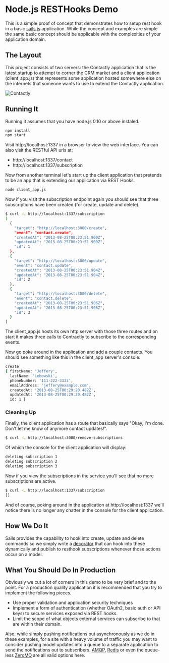 # Node.js RESTHooks Demo
This is a simple proof of concept that demonstrates how to setup rest
hook in a basic <a href="http://sailsjs.org/">sails.js</a> application. While the concept and examples
are simple the same basic concept should be applicable with the
complexities of your application domain. 

## The Layout
This project consists of two servers: the Contactly application that is
the latest startup to attempt to corner the CRM market and a client
application (client_app.js) that represents some application hosted
somewhere else on the internets that someone wants to use to extend the
Contactly application. 

![Contactly](http://i.imgur.com/KCvjSm8.png)
 
## Running It
Running it assumes that you have node.js 0.10 or above instaled. 


```bash
npm install
npm start

```

Visit http://localhost:1337 in a browser to view the web interface. You
can also visit the RESTful API urls at:

- http://localhost:1337/contact
- http://localhost:1337/subscription

Now from another terminal let's start up the client application that
pretends to be an app that is extending our application via REST Hooks. 

```bash
node client_app.js

```

Now if you visit the subscription endpoint again you should see that
three subscriptions have been created (for create, update and delete). 

```bash
$ curl -L http://localhost:1337/subscription                                                                                                          [17:23:52]
[
  {
    "target": "http://localhost:3000/create",
    "event": "contact.create",
    "createdAt": "2013-08-25T00:23:51.900Z",
    "updatedAt": "2013-08-25T00:23:51.900Z",
    "id": 1
  },
  {
    "target": "http://localhost:3000/update",
    "event": "contact.update",
    "createdAt": "2013-08-25T00:23:51.904Z",
    "updatedAt": "2013-08-25T00:23:51.904Z",
    "id": 2
  },
  {
    "target": "http://localhost:3000/delete",
    "event": "contact.delete",
    "createdAt": "2013-08-25T00:23:51.906Z",
    "updatedAt": "2013-08-25T00:23:51.906Z",
    "id": 3
  }
]
```

The client_app.js hosts its own http server with those three routes and
on start it makes three calls to Contractly to subscribe to the
corresponding events. 

Now go poke around in the application and add a couple contacts. You
should see something like this in the client_app server's console: 

```bash
create                                                                                                                                              [17:23:54]
{ firstName: 'Jeffery',
  lastName: 'Lebowski',
  phoneNumber: '111-222-3333',
  emailAddress: 'jeffery@example.com',
  createdAt: '2013-08-25T00:29:20.482Z',
  updatedAt: '2013-08-25T00:29:20.482Z',
  id: 1 }

```

### Cleaning Up
Finally, the client application has a route that basically says "Okay,
I'm done. Don't let me know of anymore contact updates!". 

```bash
$ curl -L http://localhost:3000/remove-subscriptions                                                                                                  [17:31:30]
```

Of which the console for the client application will display: 

```bash
deleting subscription 1
deleting subscription 2
deleting subscription 3
```

Now if you view the subscriptions in the service you'll see that no more
subscriptions are active. 

```bash
$ curl -L http://localhost:1337/subscription                                                                                                          [17:31:49]
[]

```

And of course, poking around in the application at http://localhost:1337
we'll notice there is no longer any chatter in the console for the
client application. 


## How We Do It
Sails provides the capability to hook into create, update and delete commands 
so we simply write a [decorator](https://github.com/zapier/node-resthooksdemo/blob/master/api/services/SubscriptionNotifier.js) 
that can hook into these dynamically and publish to resthook subscriptions whenever 
those actions occur on a model.

## What You Should Do In Production
Obviously we cut a lot of corners in this demo to be very brief and to
the point. For a production quality application it is recommended that
you try to implement the following pieces.

- Use proper validation and application security techniques
- Implement a form of authentication (whether OAuth2, basic auth or API
keys) to secure services exposed via REST hooks.
- Limit the scope of what objects external services can subscribe to
that are within their domain. 

Also, while simply pushing notifications out asynchronously as we do in
these examples, for a site with a heavy volume of traffic you may want
to consider pushing model updates into a queue to a separate application
to send the notifications out to subscribers. <a href="https://github.com/postwait/node-amqp">AMQP</a>, <a
href="https://github.com/pietern/hiredis-node">Redis</a> or even the
queue-less <a href="https://github.com/JustinTulloss/zeromq.node">ZeroMQ</a> are all valid options here. 

